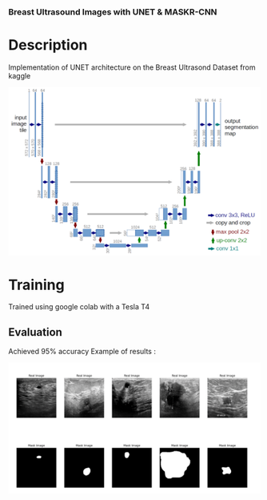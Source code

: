 ### Breast Ultrasound Images with UNET & MASKR-CNN

# Description

Implementation of UNET architecture on the Breast Ultrasond Dataset from kaggle

![plot](./images/u-net-architecture.png)

# Training

Trained using google colab with a Tesla T4

## Evaluation

Achieved 95% accuracy 
Example of results :

![plot](./images/results_example.png)
